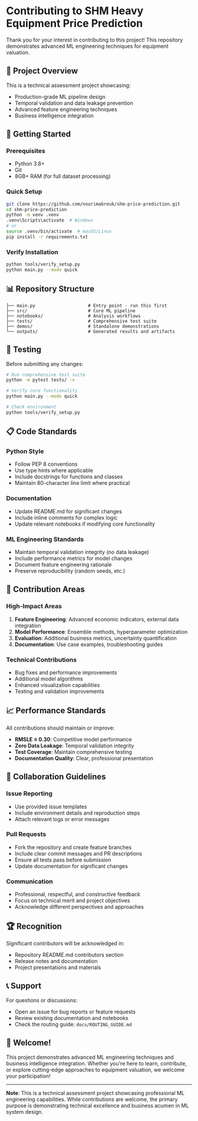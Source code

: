 # Contributing to SHM Heavy Equipment Price Prediction

Thank you for your interest in contributing to this project! This repository demonstrates advanced ML engineering techniques for equipment valuation.

## 🎯 **Project Overview**

This is a technical assessment project showcasing:
- Production-grade ML pipeline design
- Temporal validation and data leakage prevention
- Advanced feature engineering techniques
- Business intelligence integration

## 🔧 **Getting Started**

### Prerequisites
- Python 3.8+
- Git
- 8GB+ RAM (for full dataset processing)

### Quick Setup
```bash
git clone https://github.com/nourimabrouk/shm-price-prediction.git
cd shm-price-prediction
python -m venv .venv
.venv\Scripts\activate  # Windows
# or
source .venv/bin/activate  # macOS/Linux
pip install -r requirements.txt
```

### Verify Installation
```bash
python tools/verify_setup.py
python main.py --mode quick
```

## 📊 **Repository Structure**

```
├── main.py                    # Entry point - run this first
├── src/                       # Core ML pipeline
├── notebooks/                 # Analysis workflows
├── tests/                     # Comprehensive test suite
├── demos/                     # Standalone demonstrations
└── outputs/                   # Generated results and artifacts
```

## 🧪 **Testing**

Before submitting any changes:

```bash
# Run comprehensive test suite
python -m pytest tests/ -v

# Verify core functionality
python main.py --mode quick

# Check environment
python tools/verify_setup.py
```

## 📋 **Code Standards**

### Python Style
- Follow PEP 8 conventions
- Use type hints where applicable
- Include docstrings for functions and classes
- Maintain 80-character line limit where practical

### Documentation
- Update README.md for significant changes
- Include inline comments for complex logic
- Update relevant notebooks if modifying core functionality

### ML Engineering Standards
- Maintain temporal validation integrity (no data leakage)
- Include performance metrics for model changes
- Document feature engineering rationale
- Preserve reproducibility (random seeds, etc.)

## 🎯 **Contribution Areas**

### High-Impact Areas
1. **Feature Engineering**: Advanced economic indicators, external data integration
2. **Model Performance**: Ensemble methods, hyperparameter optimization
3. **Evaluation**: Additional business metrics, uncertainty quantification
4. **Documentation**: Use case examples, troubleshooting guides

### Technical Contributions
- Bug fixes and performance improvements
- Additional model algorithms
- Enhanced visualization capabilities
- Testing and validation improvements

## 📈 **Performance Standards**

All contributions should maintain or improve:
- **RMSLE ≤ 0.30**: Competitive model performance
- **Zero Data Leakage**: Temporal validation integrity
- **Test Coverage**: Maintain comprehensive testing
- **Documentation Quality**: Clear, professional presentation

## 🤝 **Collaboration Guidelines**

### Issue Reporting
- Use provided issue templates
- Include environment details and reproduction steps
- Attach relevant logs or error messages

### Pull Requests
- Fork the repository and create feature branches
- Include clear commit messages and PR descriptions
- Ensure all tests pass before submission
- Update documentation for significant changes

### Communication
- Professional, respectful, and constructive feedback
- Focus on technical merit and project objectives
- Acknowledge different perspectives and approaches

## 🏆 **Recognition**

Significant contributors will be acknowledged in:
- Repository README.md contributors section
- Release notes and documentation
- Project presentations and materials

## 📞 **Support**

For questions or discussions:
- Open an issue for bug reports or feature requests
- Review existing documentation and notebooks
- Check the routing guide: `docs/ROUTING_GUIDE.md`

## 🎉 **Welcome!**

This project demonstrates advanced ML engineering techniques and business intelligence integration. Whether you're here to learn, contribute, or explore cutting-edge approaches to equipment valuation, we welcome your participation!

---

**Note**: This is a technical assessment project showcasing professional ML engineering capabilities. While contributions are welcome, the primary purpose is demonstrating technical excellence and business acumen in ML system design.